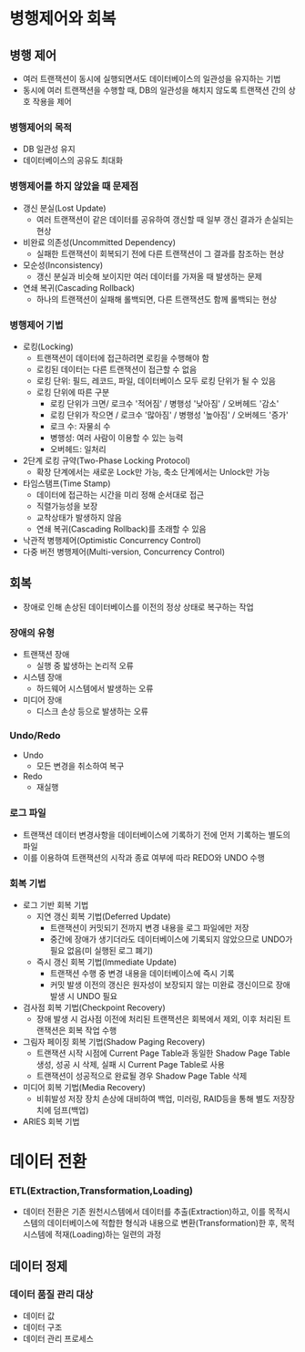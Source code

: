 # 병행제어와 회복
## 병행 제어
- 여러 트랜잭션이 동시에 실행되면서도 데이터베이스의 일관성을 유지하는 기법
- 동시에 여러 트랜잭션을 수행할 때, DB의 일관성을 해치지 않도록 트랜잭션 간의 상호 작용을 제어

### 병행제어의 목적
- DB 일관성 유지
- 데이터베이스의 공유도 최대화

### 병행제어를 하지 않았을 때 문제점
- 갱신 분실(Lost Update)
  - 여러 트랜잭션이 같은 데이터를 공유하여 갱신할 때 일부 갱신 결과가 손실되는 현상
- 비완료 의존성(Uncommitted Dependency)
  - 실패한 트랜잭션이 회복되기 전에 다른 트랜잭션이 그 결과를 참조하는 현상
- 모순성(Inconsistency)
  - 갱신 분실과 비슷해 보이지만 여러 데이터를 가져올 때 발생하는 문제
- 연쇄 복귀(Cascading Rollback)
  - 하나의 트랜잭션이 실패해 롤백되면, 다른 트랜잭션도 함께 롤백되는 현상

### 병행제어 기법
- 로킹(Locking)
  - 트랜잭션이 데이터에 접근하려면 로킹을 수행해야 함
  - 로킹된 데이터는 다른 트랜잭션이 접근할 수 없음
  - 로킹 단위: 필드, 레코드, 파일, 데이터베이스 모두 로킹 단위가 될 수 있음
  - 로킹 단위에 따른 구분
    - 로킹 단위가 크면/ 로크수 '적어짐' / 병행성 '낮아짐' / 오버헤드 '감소'
    - 로킹 단위가 작으면 / 로크수 '많아짐' / 병행성 '높아짐' / 오버헤드 '증가'
    - 로크 수: 자물쇠 수
    - 병행성: 여러 사람이 이용할 수 있는 능력
    - 오버헤드: 일처리
- 2단계 로킹 규약(Two-Phase Locking Protocol)
  - 확장 단계에서는 새로운 Lock만 가능, 축소 단계에서는 Unlock만 가능
- 타임스탬프(Time Stamp)
  - 데이터에 접근하는 시간을 미리 정해 순서대로 접근
  - 직렬가능성을 보장
  - 교착상태가 발생하지 않음
  - 연쇄 복귀(Cascading Rollback)를 초래할 수 있음
- 낙관적 병행제어(Optimistic Concurrency Control)
- 다중 버전 병행제어(Multi-version, Concurrency Control)

## 회복
- 장애로 인해 손상된 데이터베이스를 이전의 정상 상태로 복구하는 작업

### 장애의 유형
- 트랜잭션 장애
  - 실행 중 밟생하는 논리적 오류
- 시스템 장애
  - 하드웨어 시스템에서 발생하는 오류
- 미디어 장애
  - 디스크 손상 등으로 발생하는 오류
### Undo/Redo
- Undo
  - 모든 변경을 취소하여 복구
- Redo
  - 재실행

### 로그 파일
- 트랜잭션 데이터 변경사항을 데이터베이스에 기록하기 전에 먼저 기록하는 별도의 파일
- 이를 이용하여 트랜잭션의 시작과 종료 여부에 따라 REDO와 UNDO 수행

### 회복 기법
- 로그 기반 회복 기법
  - 지연 갱신 회복 기법(Deferred Update)
    - 트랜잭션이 커밋되기 전까지 변경 내용을 로그 파일에만 저장
    - 중간에 장애가 생기더라도 데이터베이스에 기록되지 않았으므로 UNDO가 필요 없음(미 실행된 로그 폐기)
  - 즉시 갱신 회복 기법(Immediate Update)
    - 트랜잭션 수행 중 변경 내용을 데이터베이스에 즉시 기록
    - 커밋 발생 이전의 갱신은 원자성이 보장되지 않는 미완료 갱신이므로 장애 발생 시 UNDO 필요
- 검사점 회복 기법(Checkpoint Recovery)
  - 장애 발생 시 검사점 이전에 처리된 트랜잭션은 회복에서 제외, 이후 처리된 트랜잭션은 회복 작업 수행
- 그림자 페이징 회복 기법(Shadow Paging Recovery)
  - 트랜잭션 시작 시점에 Current Page Table과 동일한 Shadow Page Table 생성, 성공 시 삭제, 실패 시 Current Page Table로 사용
  - 트랜잭션이 성공적으로 완료될 경우 Shadow Page Table 삭제
- 미디어 회복 기법(Media Recovery)
  - 비휘발성 저장 장치 손상에 대비하여 백업, 미러링, RAID등을 통해 별도 저장장치에 덤프(백업)
- ARIES 회복 기법


# 데이터 전환
### ETL(Extraction,Transformation,Loading)
- 데이터 전환은 기존 원천시스템에서 데이터를 추출(Extraction)하고, 이를 목적시스템의 데이터베이스에 적합한 형식과 내용으로 변환(Transformation)한 후, 목적시스템에 적재(Loading)하는 일련의 과정

## 데이터 정제
### 데이터 품질 관리 대상
- 데이터 값
- 데이터 구조
- 데이터 관리 프로세스